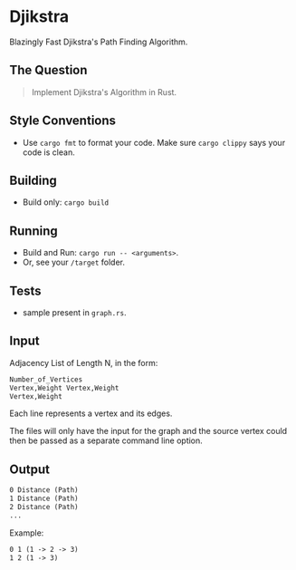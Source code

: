 # Djikstra

Blazingly Fast Djikstra's Path Finding Algorithm.

## The Question

> Implement Djikstra's Algorithm in Rust.

## Style Conventions

- Use `cargo fmt` to format your code. Make sure `cargo clippy` says your code is clean.

## Building

- Build only: `cargo build`

## Running

- Build and Run: `cargo run -- <arguments>`.
- Or, see your `/target` folder.

## Tests

- sample present in `graph.rs`.

## Input

Adjacency List of Length N, in the form:

```txt
Number_of_Vertices 
Vertex,Weight Vertex,Weight
Vertex,Weight
```

Each line represents a vertex and its edges.

The files will only have the input for the graph and the source vertex could then be passed as a separate command line option.

## Output

```txt
0 Distance (Path)
1 Distance (Path)
2 Distance (Path)
...
```

Example:

```txt
0 1 (1 -> 2 -> 3)
1 2 (1 -> 3)
```
